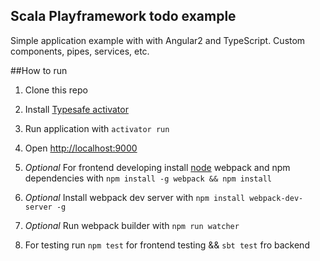 ## Scala Playframework todo example

Simple application example with with Angular2 and TypeScript. Custom components, pipes, services, etc.


##How to run

1. Clone this repo
2. Install [Typesafe activator](https://playframework.com/download)
3. Run application with `activator run`
4. Open <http://localhost:9000>

5. *Optional* For frontend developing install [node](https://nodejs.org/en/) webpack and npm dependencies with `npm install -g webpack && npm install`
6. *Optional*  Install webpack dev server with `npm install webpack-dev-server -g`
7. *Optional* Run webpack builder with `npm run watcher`
8. For testing run `npm test` for frontend testing && `sbt test` fro backend